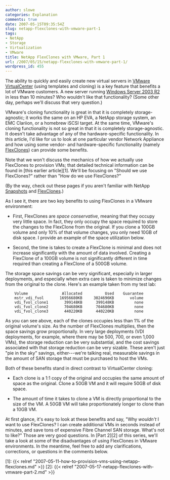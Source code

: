 ```yaml
---
author: slowe
categories: Explanation
comments: true
date: 2007-05-15T09:35:54Z
slug: netapp-flexclones-with-vmware-part-1
tags:
- NetApp
- Storage
- Virtualization
- VMware
title: NetApp FlexClones with VMware, Part 1
url: /2007/05/15/netapp-flexclones-with-vmware-part-1/
wordpress_id: 455
---
```


The ability to quickly and easily create new virtual servers in [VMware VirtualCenter](http://www.vmware.com/products/vi/vc/) (using templates and cloning) is a key feature that benefits a lot of VMware customers. A new server running [Windows Server 2003 R2](http://www.microsoft.com/windowsserver/default.mspx) in less than 10 minutes? Who wouldn't like that functionality? (Some other day, perhaps we'll discuss that very question.)

VMware's cloning functionality is great in that it is completely storage-agnostic; it works the same on an HP EVA, a NetApp storage system, an EMC Clariion, or a homebrew iSCSI target. At the same time, VMware's cloning functionality is not so great in that it is completely storage-agnostic. It doesn't take advantage of any of the hardware-specific functionality. In this article, I'd like for us to look at one particular vendor Network Appliance and how using some vendor- and hardware-specific functionality (namely [FlexClones](http://www.netapp.com/products/enterprise-software/storage-system-software/provisioning-volume-management/flexclone.html)) can provide some benefits.

Note that we won't discuss the mechanics of how we actually use FlexClones to provision VMs; that detailed technical information can be found in [this earlier article][1]. We'll be focusing on "Should we use FlexClones?" rather than "How do we use FlexClones?"

(By the way, check out these pages if you aren't familiar with NetApp [Snapshots](http://www.netapp.com/products/enterprise-software/storage-system-software/resiliency/snapshot.html) and [FlexClones](http://www.netapp.com/products/enterprise-software/storage-system-software/provisioning-volume-management/flexclone.html).)

As I see it, there are two key benefits to using FlexClones in a VMware environment:

* First, FlexClones are _space conservative_, meaning that they occupy very little space. In fact, they only occupy the space required to store the changes to the FlexClone from the original. If you clone a 100GB volume and only 10% of that volume changes, you only need 10GB of disk space. I provide an example of the space utilization below.

* Second, the time is takes to create a FlexClone is minimal and does not increase significantly with the amount of data involved. Creating a FlexClone of a 100GB volume is not significantly different in time required than creating a FlexClone of a 500GB volume.

The storage space savings can be very significant, especially in larger deployments, and especially when extra care is taken to minimize changes from the original to the clone. Here's an example taken from my test lab:

```text
    Volume               Allocated          Used    Guarantee
    mstr_vdi_fvol       16956680KB     3024696KB       volume
    vdi_fvol_clone1       399148KB      399148KB         none
    vdi_fvol_clone2       704680KB      704680KB         none
    vdi_fvol_clone3       440220KB      440220KB         none
```

As you can see above, each of the clones occupies less than 1% of the original volume's size. As the number of FlexClones multiplies, then the space savings grow proportionally. In very large deployments (VDI deployments, for example, where there may be 500, 700, or even 1,000 VMs), the storage reduction can be very substantial, and the cost savings associated with that storage reduction can be very sizable. These aren't just "pie in the sky" savings, either---we're talking real, measurable savings in the amount of SAN storage that must be purchased to host the VMs.

Both of these benefits stand in direct contrast to VirtualCenter cloning:

* Each clone is a 1:1 copy of the original and occupies the same amount of space as the original. Clone a 50GB VM and it will require 50GB of disk space.

* The amount of time it takes to clone a VM is directly proportional to the size of the VM. A 50GB VM will take proportionately longer to clone than a 10GB VM.

At first glance, it's easy to look at these benefits and say, "Why _wouldn't_ I want to use FlexClones? I can create additional VMs in seconds instead of minutes, and save tons of expensive Fibre Channel SAN storage. What's not to like?" Those are very good questions. In [Part 2][2] of this series, we'll take a look at some of the disadvantages of using FlexClones in VMware environments. In the meantime, feel free to add any clarifications, corrections, or questions in the comments below.

[1]: {{< relref "2007-05-11-how-to-provision-vms-using-netapp-flexclones.md" >}}
[2]: {{< relref "2007-05-17-netapp-flexclones-with-vmware-part-2.md" >}}
